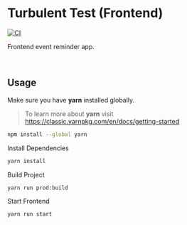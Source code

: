 # Turbulent Test (Frontend)

[![CI](https://github.com/MathieuGermain/turbulent-test/actions/workflows/frontend-ci.yml/badge.svg)](https://github.com/MathieuGermain/turbulent-test/actions/workflows/frontend-ci.yml)

Frontend event reminder app.

<br>

## Usage

Make sure you have **yarn** installed globally.
> To learn more about **yarn** visit https://classic.yarnpkg.com/en/docs/getting-started
```bash
npm install --global yarn
```

Install Dependencies
```bash
yarn install
```

Build Project
```bash
yarn run prod:build
```

Start Frontend
```bash
yarn run start
```
